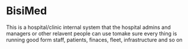 # BisiMed
 This is a hospital/clinic internal system that the hospital admins and managers or other relavent people can use tomake sure every thing is running good form staff, patients, finaces, fleet, infrastructure and so on
